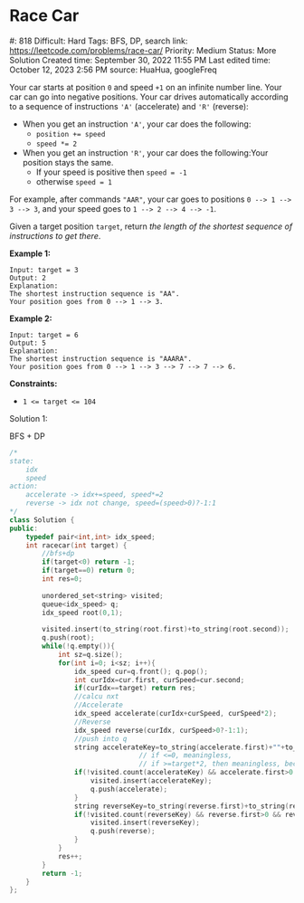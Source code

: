 # Race Car

#: 818
Difficult: Hard
Tags: BFS, DP, search
link: https://leetcode.com/problems/race-car/
Priority: Medium
Status: More Solution
Created time: September 30, 2022 11:55 PM
Last edited time: October 12, 2023 2:56 PM
source: HuaHua, googleFreq

Your car starts at position `0` and speed `+1` on an infinite number line. Your car can go into negative positions. Your car drives automatically according to a sequence of instructions `'A'` (accelerate) and `'R'` (reverse):

- When you get an instruction `'A'`, your car does the following:
    - `position += speed`
    - `speed *= 2`
- When you get an instruction `'R'`, your car does the following:Your position stays the same.
    - If your speed is positive then `speed = -1`
    - otherwise `speed = 1`

For example, after commands `"AAR"`, your car goes to positions `0 --> 1 --> 3 --> 3`, and your speed goes to `1 --> 2 --> 4 --> -1`.

Given a target position `target`, return *the length of the shortest sequence of instructions to get there*.

**Example 1:**

```
Input: target = 3
Output: 2
Explanation:
The shortest instruction sequence is "AA".
Your position goes from 0 --> 1 --> 3.

```

**Example 2:**

```
Input: target = 6
Output: 5
Explanation:
The shortest instruction sequence is "AAARA".
Your position goes from 0 --> 1 --> 3 --> 7 --> 7 --> 6.

```

**Constraints:**

- `1 <= target <= 104`

Solution 1:

BFS + DP

```cpp
/*
state:
    idx
    speed
action:
    accelerate -> idx+=speed, speed*=2
    reverse -> idx not change, speed=(speed>0)?-1:1
*/
class Solution {
public:
    typedef pair<int,int> idx_speed;
    int racecar(int target) {
        //bfs+dp
        if(target<0) return -1;
        if(target==0) return 0;
        int res=0;
        
        unordered_set<string> visited;
        queue<idx_speed> q;
        idx_speed root(0,1);
        
        visited.insert(to_string(root.first)+to_string(root.second));
        q.push(root);
        while(!q.empty()){
            int sz=q.size();
            for(int i=0; i<sz; i++){
                idx_speed cur=q.front(); q.pop();
                int curIdx=cur.first, curSpeed=cur.second;
                if(curIdx==target) return res;
                //calcu nxt
                //Accelerate
                idx_speed accelerate(curIdx+curSpeed, curSpeed*2);
                //Reverse
                idx_speed reverse(curIdx, curSpeed>0?-1:1);
                //push into q
                string accelerateKey=to_string(accelerate.first)+""+to_string(accelerate.second);
								// if <=0, meaningless, 
								// if >=target*2, then meaningless, because start from 0 and start from target*2 are same thing
                if(!visited.count(accelerateKey) && accelerate.first>0 && accelerate.first < target*2){
                    visited.insert(accelerateKey);
                    q.push(accelerate);
                }
                string reverseKey=to_string(reverse.first)+to_string(reverse.second);
                if(!visited.count(reverseKey) && reverse.first>0 && reverse.first < target*2){
                    visited.insert(reverseKey);
                    q.push(reverse);
                }
            }
            res++;
        }
        return -1;
    }
};
```